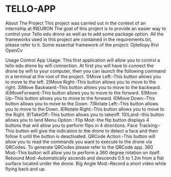 # TELLO-APP
About The Project
    This project was carried out in the context of an internship at INEURON
    The goal of this project is to provide an easier way to control your Tello edu drone as well as to add some package option.
    All the frameworks used in this project are contained in the requirements.txt, please refer to it.
Some essential framework of the project:
  Djitellopy
  Kivi
  OpenCv
  
  Usage
    Control App Usage:
        This first application will allow you to control a tello edu drone by wifi connection.
        At first you will have to connect the drone by wifi to your computer, then you can launch the following command in a terminal at the root of the project.
            1)Move Left:-This button allows you to move to the left.
            2)Move Right:-This button allows you to move to the right.
            3)Move Backward:-This button allows you to move to the backward.
            4)MoveForward:-This button allows you to move to the forward.
            5)Move Up:-This button allows you to move to the forward.
            6)Move Down:-This button allows you to move to the Down.
            7)Rotate Left:-This button allows you to move to the Down.
            8)Rotate Right:-This button allows you to move to the Right.
            9)TakeOff:-This button allows you to takeoff.
            10)Land:-this button allows you to land
      Menu Option :
            Flip Mod:-the flip button displays 4 buttons that will allow you to perform flips in 4 directions.
            Face Tracking:-This button will give the indication to the drone to detect a face and then follow it until the button is deactivated.
            QRCode Action:-This button will allow you to read the commands you want to execute to the drone via QRCodes. To generate QRCodes please refer to the QRCode app.
            360 Mod:-This button will allow you to perform a 360 degree rotation on itself.
            Rebound Mod:-Automatically ascends and descends 0.5 to 1.2m from a flat surface located under the drone.
            Big Angle Mod:-Record a short video while flying back and up.
      
        
